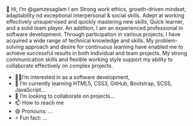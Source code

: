 
👋 Hi, I’m @gamzesaglam
I am Strong work ethics, growth-driven mindset, adaptability nd exceptional interpersonal & social skills. Adept at working effectively unsupervised and quickly mastering new skills, Quick learner, and a solid team player. An addition, I am an experienced professional in software development. Through participation in various projects, I have acquired a wide range of technical knowledge and skills. My problem-solving approach and desire for continuous learning have enabled me to achieve successful results in both individual and team projects. My strong communication skills and flexible working style support my ability to collaborate effectively on complex projects.
- 📌📌I’m interested in as a software development,
- 🌱 I’m currently learning HTML5, CSS3, GitHub, Bootstrap, SCSS, JavaScript...
- 💞️ I’m looking to collaborate on projects...
- 📫 How to reach me 
- 😄 Pronouns: ...
- ⚡ Fun fact: ...
